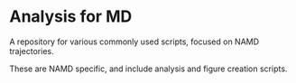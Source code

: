 # Analysis for MD

A repository for various commonly used scripts, focused on NAMD trajectories.

These are NAMD specific, and include analysis and figure creation scripts.
